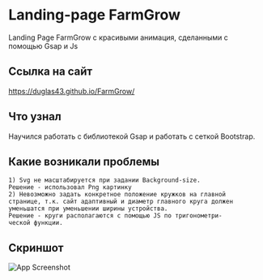 
# Landing-page FarmGrow

Landing Page FarmGrow с красивыми анимация, сделанными с помощью Gsap и Js

## Ссылка на сайт

https://duglas43.github.io/FarmGrow/

## Что узнал

Научился работать с библиотекой Gsap и работать с сеткой Bootstrap.

## Какие возникали проблемы

    1) Svg не масштабируется при задании Background-size.
    Решение - использовал Png картинку
    2) Невозможно задать конкретное положение кружков на главной 
    странице, т.к. сайт адаптивный и диаметр главного круга должен
    уменьшатся при уменьшении ширины устройства.
    Решение - круги располагаются с помощью JS по тригонометри-
    ческой функции. 




## Скриншот

![App Screenshot](./dist/assets/Screenshot_5.png)

